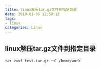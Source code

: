 ```yaml
---
title: linux解压tar.gz文件到指定目录
date: 2019-01-06 12:59:12
tags:
- linux
categories: Linux
---
```


## linux解压tar.gz文件到指定目录
```
tar zxvf test.tar.gz －C /home/work
```